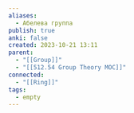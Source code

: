 ```yaml
---
aliases:
  - Абелева группа
publish: true
anki: false
created: 2023-10-21 13:11
parent:
  - "[[Group]]"
  - "[[512.54 Group Theory MOC]]"
connected:
  - "[[Ring]]"
tags:
  - empty
---
```

















